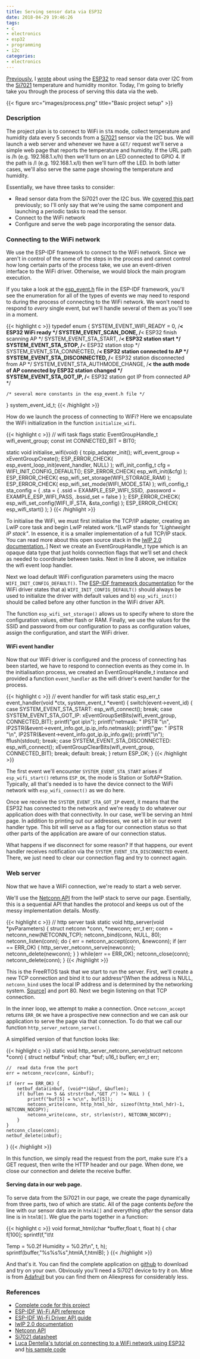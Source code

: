 ```yaml
---
title: Serving sensor data via ESP32
date: 2018-04-29 19:46:26
tags:
- c
- electronics
- esp32
- programming
- i2c
categories:
- electronics
---
```

[Previously](/2018/04/26/ESP32-reading-Si7102-temperature-and-humidity-data-via-I2C-bus/), I [wrote](/2018/04/26/ESP32-reading-Si7102-temperature-and-humidity-data-via-I2C-bus/) about using the [ESP32](http://www.esp32.net/) to read sensor data over I2C from the [Si7021](/2018/03/11/Reading-data-from-Si7021-temperature-and-humidity-sensor-using-Raspberry-Pi/Si7021-A20.pdf) temperature and humidity monitor. Today, I'm going to briefly take you through the process of serving this data via the web.

{{< figure src="images/process.png" title="Basic project setup" >}}

### Description

The project plan is to connect to WiFi in `STA` mode, collect temperature and humidity data every 5 seconds from a [Si7021](/2018/03/11/Reading-data-from-Si7021-temperature-and-humidity-sensor-using-Raspberry-Pi/Si7021-A20.pdf) sensor via the I2C bus. We will launch a web server and whenever we have a `GET/` request we'll serve a simple web page that reports the temperature and humidity. If the URL path is /h (e.g. 192.168.1.x/h) then we'll turn on an LED connected to GPIO 4. If the path is /l (e.g. 192.168.1.x/l) then we'll turn off the LED. In both latter cases, we'll also serve the same page showing the temperature and humidity.

Essentially, we have three tasks to consider:

- Read sensor data from the Si7021 over the I2C bus. We [covered this part](/2018/04/26/ESP32-reading-Si7102-temperature-and-humidity-data-via-I2C-bus/) previously; so I'll only say that we're using the same component and launching a periodic tasks to read the sensor.
- Connect to the WiFi network[ <i class="fa fa-arrow-circle-down" aria-hidden="true"></i>](#connectwifi)
- Configure and serve the web page incorporating the sensor data. [ <i class="fa fa-arrow-circle-down" aria-hidden="true"></i>](#webserver)

<!-- more -->

<a id="connectwifi"></a>
### Connecting to the WiFi network

We use the ESP-IDF framework to connect to the WiFi network. Since we aren't in control of the some of the steps in the process and cannot control how long certain parts of the process take, we use an event-driven interface to the WiFi driver. Otherwise, we would block the main program execution.

If you take a look at the [esp_event.h](https://github.com/espressif/esp-idf/blob/master/components/esp32/include/esp_event.h) file in the ESP-IDF framework, you'll see the enumeration for all of the types of events we may need to respond to during the process of connecting to the WiFi network. We won't need to respond to _every_ single event, but we'll handle several of them as you'll see in a moment.

{{< highlight c >}}
typedef enum {
    SYSTEM_EVENT_WIFI_READY = 0,           /**< ESP32 WiFi ready */
    SYSTEM_EVENT_SCAN_DONE,                /**< ESP32 finish scanning AP */
    SYSTEM_EVENT_STA_START,                /**< ESP32 station start */
    SYSTEM_EVENT_STA_STOP,                 /**< ESP32 station stop */
    SYSTEM_EVENT_STA_CONNECTED,            /**< ESP32 station connected to AP */
    SYSTEM_EVENT_STA_DISCONNECTED,         /**< ESP32 station disconnected from AP */
    SYSTEM_EVENT_STA_AUTHMODE_CHANGE,      /**< the auth mode of AP connected by ESP32 station changed */
    SYSTEM_EVENT_STA_GOT_IP,               /**< ESP32 station got IP from connected AP */

    /* several more constants in the esp_event.h file */
} system_event_id_t;
{{< /highlight >}}

How do we launch the process of connecting to WiFi? Here we encapsulate the WiFi initialization in the function `initialize_wifi`.

{{< highlight c >}}
//  wifi task flags
static EventGroupHandle_t wifi_event_group;
const int CONNECTED_BIT = BIT0;

static void initialise_wifi(void) {
    tcpip_adapter_init();
    wifi_event_group = xEventGroupCreate();
    ESP_ERROR_CHECK( esp_event_loop_init(event_handler, NULL) );
    wifi_init_config_t cfg = WIFI_INIT_CONFIG_DEFAULT();
    ESP_ERROR_CHECK( esp_wifi_init(&cfg) );
    ESP_ERROR_CHECK( esp_wifi_set_storage(WIFI_STORAGE_RAM) );
    ESP_ERROR_CHECK( esp_wifi_set_mode(WIFI_MODE_STA) );
    wifi_config_t sta_config = {
        .sta = {
            .ssid = EXAMPLE_ESP_WIFI_SSID,
            .password = EXAMPLE_ESP_WIFI_PASS,
            .bssid_set = false
        }
    };
    ESP_ERROR_CHECK( esp_wifi_set_config(WIFI_IF_STA, &sta_config) );
    ESP_ERROR_CHECK( esp_wifi_start() );
}
{{< /highlight >}}

To initialise the WiFi, we must first initialise the TCP/IP adapter, creating an LwIP core task and begin LwIP related work.^[LwIP stands for _"Lightweight IP stack"_. In essence, it is a smaller implementation of a full TCP/IP stack. You can read more about this open source stack in the [lwIP 2.0 documentation.](http://www.nongnu.org/lwip/2_0_x/index.html).] Next we create an EventGroupHandle_t type which is an opaque data type that just holds connection flags that we'll set and check as needed to coordinate between tasks. Next in line 8 above, we initialize the wifi event loop handler.

Next we load default WiFi configuration parameters using the macro `WIFI_INIT_CONFIG_DEFAULT()`. The [ESP-IDF framework documentation](http://esp-idf.readthedocs.io/en/latest/api-reference/wifi/esp_wifi.html?highlight=wifi_storage_t) for the WiFi driver states that a) `WIFI_INIT_CONFIG_DEFAULT()` should always be used to initialize the driver with default values and b) `esp_wifi_init()` should be called before any other function in the WiFi driver API.

The function `esp_wifi_set_storage()` allows us to specify where to store the configuration values, either flash or RAM. Finally, we use the values for the SSID and password from our configuration to pass as configuration values, assign the configuration, and start the WiFi driver.

#### WiFi event handler

 Now that our WiFi driver is configured and the process of connecting has been started, we have to respond to connection events as they come in. In the initialisation process, we created an EventGroupHandle_t instance and provided a function `event_handler` as the wifi driver's event handler for the process.

{{< highlight c >}}
//    event handler for wifi task
static esp_err_t event_handler(void *ctx, system_event_t *event) {
    switch(event->event_id) {
        case SYSTEM_EVENT_STA_START:
            esp_wifi_connect();
            break;
        case SYSTEM_EVENT_STA_GOT_IP:
            xEventGroupSetBits(wifi_event_group, CONNECTED_BIT);
            printf("got ip\n");
            printf("netmask: " IPSTR "\n", IP2STR(&event->event_info.got_ip.ip_info.netmask));
            printf("gw: " IPSTR "\n", IP2STR(&event->event_info.got_ip.ip_info.gw));
            printf("\n");
            fflush(stdout);
            break;
        case SYSTEM_EVENT_STA_DISCONNECTED:
            esp_wifi_connect();
            xEventGroupClearBits(wifi_event_group, CONNECTED_BIT);
            break;
        default:
            break;
    }
    return ESP_OK;
}
{{< /highlight >}}

The first event we'll encounter `SYSTEM_EVENT_STA_START` arises if `esp_wifi_start()` returns `ESP_OK`, the mode is Station or SoftAP+Station. Typically, all that's needed is to have the device connect to the WiFi network with `esp_wifi_connect()` as we do here.

Once we receive the `SYSTEM_EVENT_STA_GOT_IP` event, it means that the ESP32 has connected to the network and we're ready to do whatever our application does with that connectivity. In our case, we'll be serving an html page. In addition to printing out our addresses, we set a bit in our event handler type. This bit will serve as a flag for our connection status so that other parts of the application are aware of our connection status.

What happens if we disconnect for some reason? If that happens, our event handler receives notification via the `SYSTEM_EVENT_STA_DISCONNECTED` event. There, we just need to clear our connection flag and try to connect again.

<a id="webserver"></a>
### Web server

Now that we have a WiFi connection, we're ready to start a web server.

We'll use the [Netconn API](http://lwip.wikia.com/wiki/Netconn_API) from the lwIP stack to serve our page. Esentially, this  is a sequential API that handles the protocol and keeps us out of the messy implementation details. Mostly.

{{< highlight c >}}
//  http server task
static void http_server(void *pvParameters) {
    struct netconn *conn, *newconn;
    err_t err;
    conn = netconn_new(NETCONN_TCP);
    netconn_bind(conn, NULL, 80);
    netconn_listen(conn);
    do {
        err = netconn_accept(conn, &newconn);
        if (err == ERR_OK) {
            http_server_netconn_serve(newconn);
            netconn_delete(newconn);
        }
    } while(err == ERR_OK);
    netconn_close(conn);
    netconn_delete(conn);
}
{{< /highlight >}}

This is the FreeRTOS task that we start to run the server. First, we'll create a new TCP connection and bind it to our address^[When the address is NULL, `netconn_bind` uses the local IP address and is determined by the networking system. [Source](http://www.ecoscentric.com/ecospro/doc/html/ref/lwip-api-sequential-netconn-bind.html)] and port 80. Next we begin listening on that TCP connection.

In the inner loop, we attempt to make a connection. Once `netconn_accept` returns `ERR_OK` we have a prospective new connection and we can ask our application to serve the page via that connection. To do that we call our function `http_server_netconn_serve()`.

A simplified version of that function looks like:

{{< highlight c >}}
static void http_server_netconn_serve(struct netconn *conn) {
    struct netbuf *inbuf;
    char *buf;
    u16_t buflen;
    err_t err;

    //  read data from the port
    err = netconn_recv(conn, &inbuf);

    if (err == ERR_OK) {
        netbuf_data(inbuf, (void**)&buf, &buflen);
        if( buflen >= 5 && strstr(buf,"GET /") != NULL ) {
            printf("buf[5] = %c\n", buf[5]);        
            netconn_write(conn, http_html_hdr, sizeof(http_html_hdr)-1, NETCONN_NOCOPY);
            netconn_write(conn, str, strlen(str), NETCONN_NOCOPY);
        }
    }
    netconn_close(conn);
    netbuf_delete(inbuf);
}
{{< /highlight >}}

In this function, we simply read the request from the port, make sure it's a GET request, then write the HTTP header and our page. When done, we close our connection and delete the receive buffer.

#### Serving data in our web page.

To serve data from the Si7021 in our page, we create the page dynamically from three parts, two of which are static. All of the page contents _before_ the line with our sensor data are in `htmlA[]` and everything _after_ the sensor data line is in `htmlB[]`. We glue the parts together in a function:

{{< highlight c >}}
void format_html(char *buffer,float t, float h) {
    char f[100];
    sprintf(f,"\t\t<p>Temp = %0.2f Humidity = %0.2f\n", t, h);
    sprintf(buffer,"%s%s%s",htmlA,f,htmlB);
}
{{< /highlight >}}

And that's it. You can find the complete application on [github](https://github.com/NSBum/esp32_server_si7021) to download and try on your own. Obviously you'll need a Si7021 device to try it on. Mine is from [Adafruit](https://www.adafruit.com/product/3251) but you can find them on Aliexpress for considerably less.

### References

- [Complete code for this project](https://github.com/NSBum/esp32_server_si7021)
- [ESP-IDF Wi-Fi API reference](http://esp-idf.readthedocs.io/en/latest/api-reference/wifi/esp_wifi.html)
- [ESP-IDF Wi-Fi Driver API guide](http://esp-idf.readthedocs.io/en/latest/api-guides/wifi.html)
- [lwIP 2.0 documentation](http://www.nongnu.org/lwip/2_0_x/index.html)
- [Netconn API](http://www.nongnu.org/lwip/2_0_x/group__netconn.html)
- [Si7021 datasheet](/2018/03/11/Reading-data-from-Si7021-temperature-and-humidity-sensor-using-Raspberry-Pi/Si7021-A20.pdf)
- [Luca Dentella's tutorial on connecting to a WiFi network using ESP32](http://www.lucadentella.it/en/2017/01/16/esp32-6-collegamento-ad-una-rete-wifi/) and [his sample code](https://github.com/lucadentella/esp32-tutorial/tree/master/02_wifi_connection)
